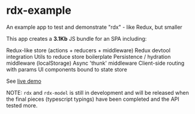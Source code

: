 # rdx-example

An example app to test and demonstrate "rdx" - like Redux, but smaller

This app creates a **3.1Kb** JS bundle for an SPA including:

Redux-like store (actions + reducers + middleware)
Redux devtool integration
Utils to reduce store boilerplate
Persistence / hydration middleware (localStorage)
Async 'thunk' middleware
Client-side routing with params
UI components bound to state store

See [live demo](https://captaincodeman.github.io/rdx-example/)

NOTE: `rdx` and `rdx-model` is still in development and will be released
when the final pieces (typescript typings) have been completed and the
API tested more.